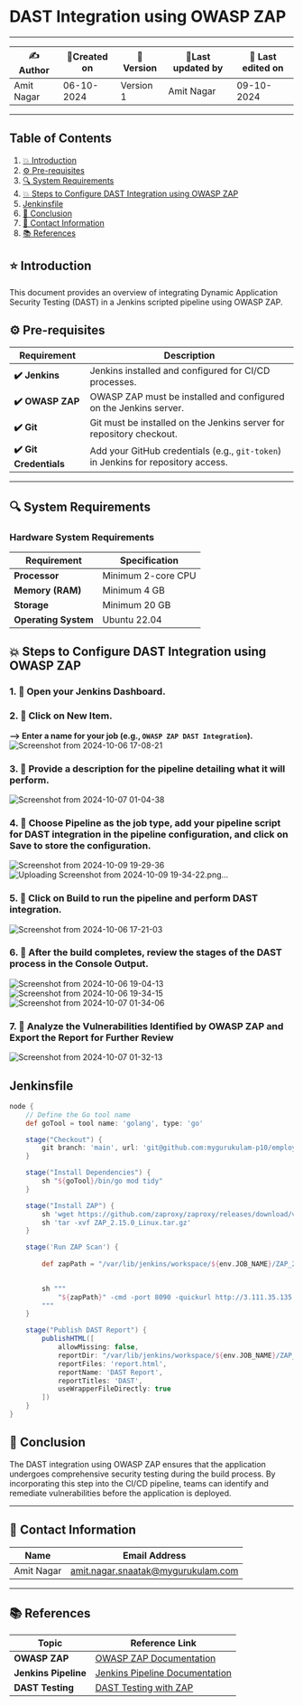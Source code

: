 # DAST Integration using OWASP ZAP

---

| ✍Author      | 📅Created on  |📌 Version    | 📝Last updated by |📅 Last edited on |
|-------------|-------------|------------|-----------------|----------------|
| Amit Nagar | 06-10-2024  | Version 1  | Amit Nagar   | 09-10-2024     |

---

## Table of Contents
1. [💥 Introduction](#-introduction)
2. [⚙️ Pre-requisites](#-pre-requisites)
3. [🔍 System Requirements](#-system-requirements)
4. [💥 Steps to Configure DAST Integration using OWASP ZAP](#-steps-to-configure-dast-integration-using-owasp-zap)
5. [Jenkinsfile](#Jenkinsfile)
6. [📛 Conclusion](#-conclusion)
7. [📧 Contact Information](#-contact-information)
8. [📚 References](#-references)

## ⭐ Introduction 
This document provides an overview of integrating Dynamic Application Security Testing (DAST) in a Jenkins scripted pipeline using OWASP ZAP.

## ⚙️ Pre-requisites

| Requirement          | Description                                                                 |
|----------------------|-----------------------------------------------------------------------------|
| **✔️ Jenkins**          | Jenkins installed and configured for CI/CD processes.                       |
| **✔️ OWASP ZAP**        | OWASP ZAP must be installed and configured on the Jenkins server.            |
| **✔️ Git**              | Git must be installed on the Jenkins server for repository checkout.        |
| **✔️ Git Credentials**  | Add your GitHub credentials (e.g., `git-token`) in Jenkins for repository access. |

---

## 🔍 System Requirements

### Hardware System Requirements

| Requirement          | Specification                                                     |
|----------------------|-------------------------------------------------------------------|
| **Processor**        | Minimum 2-core CPU                                                |
| **Memory (RAM)**     | Minimum 4 GB                                                      |
| **Storage**          | Minimum 20 GB                                                     |
| **Operating System** | Ubuntu 22.04                                                      |

## 💥 Steps to Configure DAST Integration using OWASP ZAP

### 1. 🚀 Open your Jenkins Dashboard.

### 2. 🚀 Click on **New Item**.  
**--> Enter a name for your job (e.g., `OWASP ZAP DAST Integration`).**  
![Screenshot from 2024-10-06 17-08-21](https://github.com/user-attachments/assets/e5c03431-3bfe-40c0-9fd9-60f0494091cf)


### 3. 🚀 Provide a description for the pipeline detailing what it will perform.  
![Screenshot from 2024-10-07 01-04-38](https://github.com/user-attachments/assets/ce77ceb0-cb07-43e5-87b1-4e65f4782455)


### 4. 🚀 Choose **Pipeline** as the job type, add your pipeline script for DAST integration in the pipeline configuration, and click on **Save** to store the configuration.  
![Screenshot from 2024-10-09 19-29-36](https://github.com/user-attachments/assets/56a9c36a-bc86-4574-b4e5-e48332b19379)
![Uploading Screenshot from 2024-10-09 19-34-22.png…]()




### 5. 🚀 Click on **Build** to run the pipeline and perform DAST integration.  
![Screenshot from 2024-10-06 17-21-03](https://github.com/user-attachments/assets/3677b74b-d0c6-4213-8fdb-176999890a4b)


### 6. 🚀 After the build completes, review the stages of the DAST process in the **Console Output**.  

![Screenshot from 2024-10-06 19-04-13](https://github.com/user-attachments/assets/8e7592e6-2f02-4d43-8de1-c97ce249bbc6)
![Screenshot from 2024-10-06 19-34-15](https://github.com/user-attachments/assets/3b23452f-db6b-4e0f-968f-bcf61ff37fad)
![Screenshot from 2024-10-07 01-34-06](https://github.com/user-attachments/assets/d86da67a-76e0-4508-8d0f-882c6d0fe576)


### 7. 🚀 Analyze the Vulnerabilities Identified by OWASP ZAP and Export the Report for Further Review

![Screenshot from 2024-10-07 01-32-13](https://github.com/user-attachments/assets/1bd4ea88-5ab6-4762-87a7-5b4454f0ad42)

## Jenkinsfile

```groovy
node {
    // Define the Go tool name
    def goTool = tool name: 'golang', type: 'go'

    stage("Checkout") {
        git branch: 'main', url: 'git@github.com:mygurukulam-p10/employee-api.git', credentialsId: "amit_cred"
    }

    stage("Install Dependencies") {
        sh "${goTool}/bin/go mod tidy"
    }

    stage("Install ZAP") {
        sh 'wget https://github.com/zaproxy/zaproxy/releases/download/v2.15.0/ZAP_2.15.0_Linux.tar.gz'
        sh 'tar -xvf ZAP_2.15.0_Linux.tar.gz'
    }

    stage('Run ZAP Scan') {
       
        def zapPath = "/var/lib/jenkins/workspace/${env.JOB_NAME}/ZAP_2.15.0/zap.sh"

       
        sh """
            "${zapPath}" -cmd -port 8090 -quickurl http://3.111.35.135:8080/swagger/index.html -quickprogress -quickout ./report.html
        """
    }

    stage("Publish DAST Report") {
        publishHTML([
            allowMissing: false, 
            reportDir: "/var/lib/jenkins/workspace/${env.JOB_NAME}/ZAP_2.15.0", 
            reportFiles: 'report.html', 
            reportName: 'DAST Report', 
            reportTitles: 'DAST', 
            useWrapperFileDirectly: true
        ])
    }
}

```
## 📛 Conclusion

The DAST integration using OWASP ZAP ensures that the application undergoes comprehensive security testing during the build process. By incorporating this step into the CI/CD pipeline, teams can identify and remediate vulnerabilities before the application is deployed.

---

## 📧 Contact Information

| Name       | Email Address                              |
|------------|--------------------------------------------|
| Amit Nagar | [amit.nagar.snaatak@mygurukulam.com](mailto:amit.nagar.snaatak@mygurukulam.com) |

---

## 📚 References

| Topic                  | Reference Link                                                                 |
|------------------------|-------------------------------------------------------------------------------|
| **OWASP ZAP**          | [OWASP ZAP Documentation](https://owasp.org/www-project-zap/)                 |
| **Jenkins Pipeline**   | [Jenkins Pipeline Documentation](https://www.jenkins.io/doc/book/pipeline/)   |
| **DAST Testing**       | [DAST Testing with ZAP](https://owasp.org/www-community/activities/dynamic-application-security-testing-dast) |

